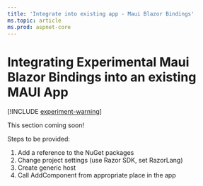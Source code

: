 ```yaml
---
title: 'Integrate into existing app - Maui Blazor Bindings'
ms.topic: article
ms.prod: aspnet-core
---
```


# Integrating Experimental Maui Blazor Bindings into an existing MAUI App

[!INCLUDE [experiment-warning](../includes/experiment-warning.md)]

This section coming soon!

Steps to be provided:

1. Add a reference to the NuGet packages
1. Change project settings (use Razor SDK, set RazorLang)
1. Create generic host
1. Call AddComponent from appropriate place in the app
